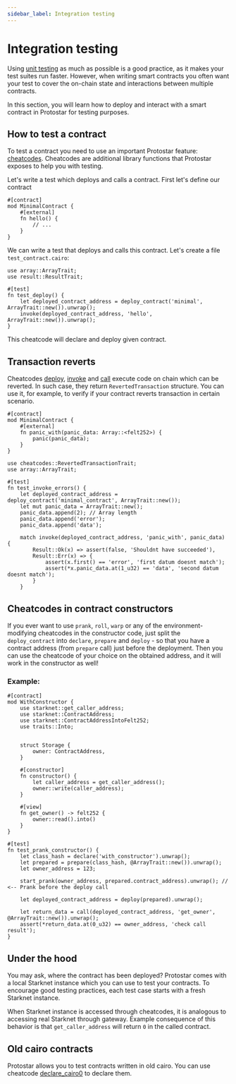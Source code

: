 ```yaml
---
sidebar_label: Integration testing
---
```


# Integration testing

Using [unit testing](./01-unit-testing.md) as much as possible is a good practice, as it makes your test suites run faster. However, when writing smart contracts you often want your test to cover the on-chain state and interactions between multiple contracts.

In this section, you will learn how to deploy and interact with a smart contract in Protostar for testing purposes. 

## How to test a contract
To test a contract you need to use an important Protostar feature:  [cheatcodes](./03-cheatcodes.md). Cheatcodes are additional library functions that Protostar exposes to help you with testing.

Let's write a test which deploys and calls a contract. First let's define our contract 

```cairo title="Deployed contract"
#[contract]
mod MinimalContract {
    #[external]
    fn hello() {
        // ...
    }
}
```

We can write a test that deploys and calls this contract. Let's create a file `test_contract.cairo`:
```cairo title="Example"
use array::ArrayTrait;
use result::ResultTrait;

#[test]
fn test_deploy() {
    let deployed_contract_address = deploy_contract('minimal', ArrayTrait::new()).unwrap();
    invoke(deployed_contract_address, 'hello', ArrayTrait::new()).unwrap();
}
```
This cheatcode will declare and deploy given contract.

## Transaction reverts

Cheatcodes [deploy](./cheatcodes-reference/deploy.md), [invoke](./cheatcodes-reference/invoke.md) and [call](./cheatcodes-reference/call.md) execute code on chain which can be reverted.
In such case, they return `RevertedTransaction` structure. You can use it, for example, to verify if your contract reverts transaction in certain scenario.

```cairo title="Deployed contract"
#[contract]
mod MinimalContract {
    #[external]
    fn panic_with(panic_data: Array::<felt252>) {
        panic(panic_data);
    }
}
```
```cairo title="Test"
use cheatcodes::RevertedTransactionTrait;
use array::ArrayTrait;

#[test]
fn test_invoke_errors() {
    let deployed_contract_address = deploy_contract('minimal_contract', ArrayTrait::new());
    let mut panic_data = ArrayTrait::new();
    panic_data.append(2); // Array length
    panic_data.append('error');
    panic_data.append('data');
    
    match invoke(deployed_contract_address, 'panic_with', panic_data) {
        Result::Ok(x) => assert(false, 'Shouldnt have succeeded'),
        Result::Err(x) => {
            assert(x.first() == 'error', 'first datum doesnt match');
            assert(*x.panic_data.at(1_u32) == 'data', 'second datum doesnt match');
        }
    }
```

## Cheatcodes in contract constructors

If you ever want to use `prank`, `roll`, `warp` or any of the environment-modifying cheatcodes in the constructor code, just 
split the `deploy_contract` into `declare`, `prepare` and `deploy` - so that you have a contract address 
(from `prepare` call) just before the deployment. Then you can use the cheatcode of your choice on the obtained address,
and it will work in the constructor as well!


### Example:
```cairo title="with_constructor.cairo"
#[contract]
mod WithConstructor {
    use starknet::get_caller_address;
    use starknet::ContractAddress;
    use starknet::ContractAddressIntoFelt252;
    use traits::Into;


    struct Storage {
        owner: ContractAddress,
    }

    #[constructor]
    fn constructor() {
        let caller_address = get_caller_address();
        owner::write(caller_address);
    }

    #[view]
    fn get_owner() -> felt252 {
        owner::read().into()
    }
}

```

```cairo title="test_with_constructor.cairo"
#[test]
fn test_prank_constructor() {
    let class_hash = declare('with_constructor').unwrap();
    let prepared = prepare(class_hash, @ArrayTrait::new()).unwrap();
    let owner_address = 123;

    start_prank(owner_address, prepared.contract_address).unwrap(); // <-- Prank before the deploy call

    let deployed_contract_address = deploy(prepared).unwrap();

    let return_data = call(deployed_contract_address, 'get_owner', @ArrayTrait::new()).unwrap();
    assert(*return_data.at(0_u32) == owner_address, 'check call result');
}
```

## Under the hood
You may ask, where the contract has been deployed? Protostar comes with a local Starknet instance which you can use to test your contracts. 
To encourage good testing practices, each test case starts with a fresh Starknet instance. 

When Starknet instance is accessed through cheatcodes, it is analogous to accessing real Starknet through gateway. Example consequence of this behavior is that `get_caller_address` will return `0` in the called contract.

## Old cairo contracts

Protostar allows you to test contracts written in old cairo. You can use cheatcode [declare_cairo0](./cheatcodes-reference/declare-cairo0.md) to declare them.